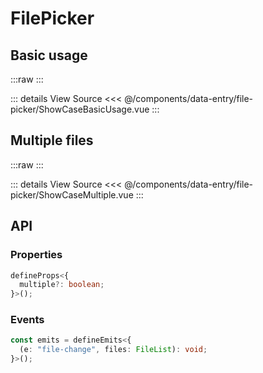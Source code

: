 <script setup lang="ts">
import ShowCaseBasicUsage from './ShowCaseBasicUsage.vue';
import ShowCaseMultiple from './ShowCaseMultiple.vue';
</script>

# FilePicker

## Basic usage

:::raw
<ShowCaseBasicUsage />
:::

::: details View Source
<<< @/components/data-entry/file-picker/ShowCaseBasicUsage.vue
:::

## Multiple files

:::raw
<ShowCaseMultiple />
:::

::: details View Source
<<< @/components/data-entry/file-picker/ShowCaseMultiple.vue
:::

## API

### Properties

```ts
defineProps<{
  multiple?: boolean;
}>();
```

### Events

```ts
const emits = defineEmits<{
  (e: "file-change", files: FileList): void;
}>();
```
